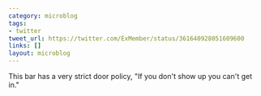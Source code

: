 ```yaml
---
category: microblog
tags:
- twitter
tweet_url: https://twitter.com/ExMember/status/361640928051609600
links: []
layout: microblog
---
```

This bar has a very strict door policy, "If you don't show up you can't get in."
